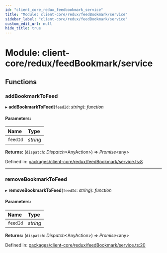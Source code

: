 ```yaml
---
id: "client_core_redux_feedbookmark_service"
title: "Module: client-core/redux/feedBookmark/service"
sidebar_label: "client-core/redux/feedBookmark/service"
custom_edit_url: null
hide_title: true
---
```


# Module: client-core/redux/feedBookmark/service

## Functions

### addBookmarkToFeed

▸ **addBookmarkToFeed**(`feedId`: *string*): *function*

#### Parameters:

Name | Type |
:------ | :------ |
`feedId` | *string* |

**Returns:** (`dispatch`: *Dispatch*<AnyAction\>) => *Promise*<any\>

Defined in: [packages/client-core/redux/feedBookmark/service.ts:8](https://github.com/xr3ngine/xr3ngine/blob/5a0f83ed8/packages/client-core/redux/feedBookmark/service.ts#L8)

___

### removeBookmarkToFeed

▸ **removeBookmarkToFeed**(`feedId`: *string*): *function*

#### Parameters:

Name | Type |
:------ | :------ |
`feedId` | *string* |

**Returns:** (`dispatch`: *Dispatch*<AnyAction\>) => *Promise*<any\>

Defined in: [packages/client-core/redux/feedBookmark/service.ts:20](https://github.com/xr3ngine/xr3ngine/blob/5a0f83ed8/packages/client-core/redux/feedBookmark/service.ts#L20)
